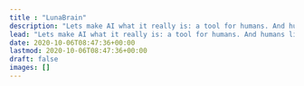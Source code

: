 ```yaml
---
title : "LunaBrain"
description: "Lets make AI what it really is: a tool for humans. And humans like reading text."
lead: "Lets make AI what it really is: a tool for humans. And humans like reading text."
date: 2020-10-06T08:47:36+00:00
lastmod: 2020-10-06T08:47:36+00:00
draft: false
images: []
---
```

